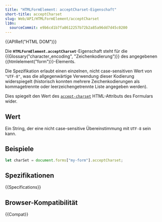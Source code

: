```yaml
---
title: "HTMLFormElement: acceptCharset-Eigenschaft"
short-title: acceptCharset
slug: Web/API/HTMLFormElement/acceptCharset
l10n:
  sourceCommit: e9b6cd1b7fa8612257b72b2a85a96dd7d45c0200
---
```


{{APIRef("HTML DOM")}}

Die **`HTMLFormElement.acceptCharset`**-Eigenschaft steht für die {{Glossary("character_encoding", "Zeichenkodierung")}} des angegebenen {{htmlelement("form")}}-Elements.

Die Spezifikation erlaubt einen einzelnen, nicht case-sensitiven Wert von `"UTF-8"`, was die allgegenwärtige Verwendung dieser Kodierung widerspiegelt (historisch konnten mehrere Zeichenkodierungen als kommagetrennte oder leerzeichengetrennte Liste angegeben werden).

Dies spiegelt den Wert des [`accept-charset`](/de/docs/Web/HTML/Reference/Elements/form#accept-charset) HTML-Attributs des Formulars wider.

## Wert

Ein String, der eine nicht case-sensitive Übereinstimmung mit `UTF-8` sein kann.

## Beispiele

```js
let charSet = document.forms["my-form"].acceptCharset;
```

## Spezifikationen

{{Specifications}}

## Browser-Kompatibilität

{{Compat}}
